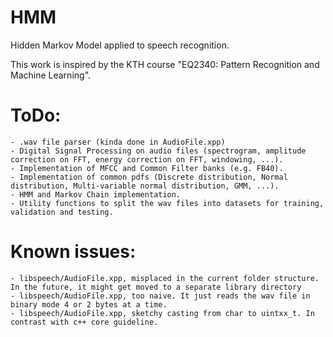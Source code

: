 # HMM
Hidden Markov Model applied to speech recognition.

This work is inspired by the KTH course "EQ2340: Pattern Recognition and Machine Learning".

# ToDo:
    - .wav file parser (kinda done in AudioFile.xpp)
    - Digital Signal Processing on audio files (spectrogram, amplitude correction on FFT, energy correction on FFT, windowing, ...).
    - Implementation of MFCC and Common Filter banks (e.g. FB40).
    - Implementation of common pdfs (Discrete distribution, Normal distribution, Multi-variable normal distribution, GMM, ...).
    - HMM and Markov Chain implementation.
    - Utility functions to split the wav files into datasets for training, validation and testing.


# Known issues:
    - libspeech/AudioFile.xpp, misplaced in the current folder structure. In the future, it might get moved to a separate library directory
    - libspeech/AudioFile.xpp, too naive. It just reads the wav file in binary mode 4 or 2 bytes at a time.
    - libspeech/AudioFile.xpp, sketchy casting from char to uintxx_t. In contrast with c++ core guideline.